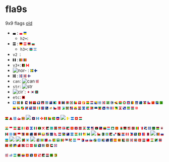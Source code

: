 fla9s
=====

9x9 flags [old](https://github.com/octos/fla9s/blob/d3d995f799f50eae9239a366f0c25998fd0c75c6/countries/README.md "old")

- ![h2](/bw/h2.png "h2-") : ![pl](pl.png) ![ua](ua.png)
  - `h2+`:
- ![h3](/bw/h3.png "h3-") : ![de](de.png) ![at](at.png) ![am](am.png) ![](bg.png)
  - `h3+`: ![az](az.png) ![ar](ar.png)
- `v2 `:
- ![v3](/bw/v3.png "v3-") :  ![be](be.png) ![td](td.png)
- `v3+`: ![af](af.png) ![ca](ca.png)
- ![nor-](/bw/nor-.png "nor-") : ![se](se.png) ![fi](fi.png)
- ![nor+](/bw/nor+.png "nor+") : ![is](is.png) ![no](no.png) ![fo](fo.png)
- `can`: ![can](/bw/can.png) ![us](us.png)
- `str`: ![str](/bw/str.png)
- ![cir](/bw/cir.png "cir")`:  ![jp](jp.png) ![kr](kr.png) ![bd](bd.png)
- `etc`: ![al](al.png)
- ![aq](aq.png)
![ax](ax.png)
![dz](dz.png)
![as](as.png)
![ad](ad.png)
![ao](ao.png)
![ai](ai.png)
![ag](ag.png)
![aw](aw.png)
![au](au.png)
![bs](bs.png)
![bh](bh.png)
![bb](bb.png)
![by](by.png)
![bz](bz.png)
![bj](bj.png)
![bm](bm.png)
![bt](bt.png)
![bo](bo.png)
![bq](bq.png)
![ba](ba.png)
![bw](bw.png)
![bv](bv.png)
![br](br.png)
![io](io.png)
![bn](bn.png)
![bf](bf.png)
![bi](bi.png)
![kh](kh.png)
![cm](cm.png)
![cv](cv.png)
![ky](ky.png)
![cf](cf.png)
![cl](cl.png)
![cn](cn.png)
![cx](cx.png)
![cc](cc.png)
![co](co.png)
![km](km.png)
![cg](cg.png)
![cd](cd.png)
![ck](ck.png)
![cr](cr.png)
![ci](ci.png)
![cu](cu.png)
![cw](cw.png)
![cy](cy.png)
![cz](cz.png)
![dk](dk.png)
![dj](dj.png)
![dm](dm.png)
![do](do.png)
![ec](ec.png)
![eg](eg.png)
![sv](sv.png)
![gq](gq.png)
![er](er.png)
![ee](ee.png)
![et](et.png)
![fk](fk.png)
![fj](fj.png)
![](fr.png)
![](gf.png)
![](pf.png)
![](tf.png)
![](ga.png)
![](gm.png)
![](ge.png)

![](gh.png)
![](gi.png)
![](gr.png)
![](gl.png)
![](gd.png)
![](gp.png)
![](gu.png)
![](gt.png)
![](gg.png)
![](gn.png)
![](gw.png)
![](gy.png)
![](ht.png)
![](hm.png)
![](va.png)
![](hn.png)
![](hk.png)
![](hu.png)

![](in.png)
![](id.png)
![](ir.png)
![](iq.png)
![](ie.png)
![](im.png)
![](il.png)
![](it.png)
![](jm.png)
![](je.png)
![](jo.png)
![](kz.png)
![](ke.png)
![](ki.png)
![](kp.png)
![](kw.png)
![](kg.png)
![](la.png)
![](lv.png)
![](lb.png)
![](ls.png)
![](lr.png)
![](ly.png)
![](li.png)
![](lt.png)
![](lu.png)
![](mo.png)
![](mk.png)
![](mg.png)
![](mw.png)
![](my.png)
![](mv.png)
![](ml.png)
![](mt.png)
![](mh.png)
![](mq.png)
![](mr.png)
![](mu.png)
![](yt.png)
![](mx.png)
![](fm.png)
![](md.png)
![](mc.png)
![](mn.png)
![](me.png)
![](ms.png)
![](ma.png)
![](mz.png)
![](mm.png)
![](na.png)
![](nr.png)
![](np.png)
![](nl.png)
![](nc.png)
![](nz.png)
![](ni.png)
![](ne.png)
![](ng.png)
![](nu.png)
![](nf.png)
![](mp.png)
![](om.png)
![](pk.png)
![](pw.png)
![](ps.png)
![](pa.png)
![](pg.png)
![](py.png)
![](pe.png)
![](ph.png)
![](pn.png)
![](pt.png)
![](pr.png)
![](qa.png)
![](re.png)
![](ro.png)
![](ru.png)
![](rw.png)
![](bl.png)
![](sh.png)
![](kn.png)
![](lc.png)
![](mf.png)
![](pm.png)
![](vc.png)
![](ws.png)
![](sm.png)
![](st.png)
![](sa.png)
![](sn.png)
![](rs.png)
![](sc.png)
![](sl.png)
![](sg.png)
![](sx.png)
![](sk.png)
![](si.png)
![](sb.png)
![](so.png)
![](za.png)
![](gs.png)
![](ss.png)
![](es.png)
![](lk.png)
![](sd.png)
![](sr.png)
![](sj.png)
![](sz.png)
![](ch.png)
![](sy.png)
![](tw.png)
![](tj.png)
![](tz.png)
![](th.png)
![](tl.png)
![](tg.png)
![](tk.png)
![](to.png)
![](tt.png)
![](tn.png)
![](tr.png)
![](tm.png)
![](tc.png)
![](tv.png)
![](ug.png)
![](ae.png)
![](gb.png)

![](um.png)
![](uy.png)
![](uz.png)
![](vu.png)
![](ve.png)
![](vn.png)
![](vg.png)
![](vi.png)
![](wf.png)
![](eh.png)
![](ye.png)
![](zm.png)
![](zw.png)
